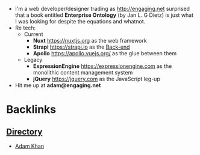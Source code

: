 - I'm a web developer/designer trading as http://engaging.net surprised that a book entitled __Enterprise Ontology__ (by Jan L. G Dietz) is just what I was looking for despite the equations and whatnot.
- Re tech:
    - Current
        - **Nuxt** https://nuxtjs.org as the web framework
        - **Strapi** https://strapi.io as the [Back-end](<Back-end.md>)
        - **Apollo** https://apollo.vuejs.org/ as the glue between them
    - Legacy
        - **ExpressionEngine** https://expressionengine.com as the monolithic content management system
        - **jQuery** https://jquery.com as the JavaScript leg-up
- Hit me up at __adam@engaging.net__

# Backlinks
## [Directory](<Directory.md>)
- [Adam Khan](<Adam Khan.md>)

